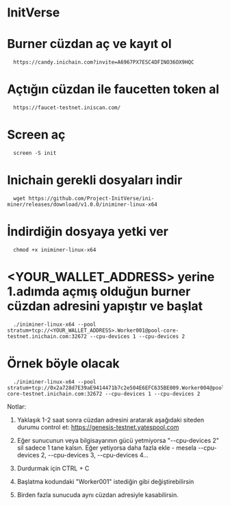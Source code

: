 # InitVerse

# Burner cüzdan aç ve kayıt ol
      https://candy.inichain.com?invite=A6967PX7ESC4DFINO36OX9HQC

# Açtığın cüzdan ile faucetten token al
      https://faucet-testnet.iniscan.com/

#  Screen aç 
      screen -S init

# Inichain gerekli dosyaları indir
      wget https://github.com/Project-InitVerse/ini-miner/releases/download/v1.0.0/iniminer-linux-x64

# İndirdiğin dosyaya yetki ver
      chmod +x iniminer-linux-x64

#  <YOUR_WALLET_ADDRESS> yerine 1.adımda açmış olduğun burner cüzdan adresini yapıştır ve başlat
      ./iniminer-linux-x64 --pool stratum+tcp://<YOUR_WALLET_ADDRESS>.Worker001@pool-core-testnet.inichain.com:32672 --cpu-devices 1 --cpu-devices 2


#  Örnek böyle olacak
      ./iniminer-linux-x64 --pool stratum+tcp://0x2a728d7E39aE9414471b7c2e504E6EFC635BE009.Worker004@pool-core-testnet.inichain.com:32672 --cpu-devices 1 --cpu-devices 2



Notlar:

1. Yaklaşık 1-2 saat sonra cüzdan adresini aratarak aşağıdaki siteden durumu control et:
https://genesis-testnet.yatespool.com

2. Eğer sunucunun veya bilgisayarının gücü yetmiyorsa "--cpu-devices 2" sil sadece 1 tane kalsın. Eğer yetiyorsa daha fazla ekle - mesela --cpu-devices 2, --cpu-devices 3, --cpu-devices 4...

3. Durdurmak için CTRL + C

4. Başlatma kodundaki "Worker001" istediğin gibi değiştirebilirsin

5. Birden fazla sunucuda aynı cüzdan adresiyle kasabilirsin.
